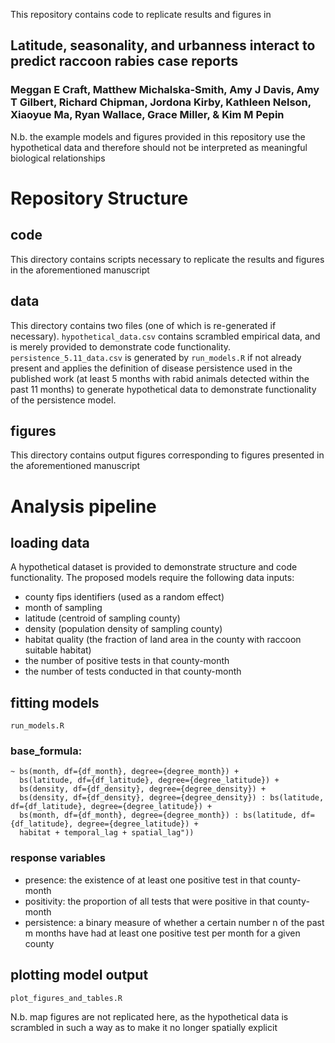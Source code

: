 This repository contains code to replicate results and figures in 

## Latitude, seasonality, and urbanness interact to predict raccoon rabies case reports
### Meggan E Craft, Matthew Michalska-Smith, Amy J Davis, Amy T Gilbert, Richard Chipman, Jordona Kirby, Kathleen Nelson, Xiaoyue Ma, Ryan Wallace, Grace Miller, & Kim M Pepin

N.b. the example models and figures provided in this repository use the hypothetical data and therefore should not be interpreted as meaningful biological relationships

# Repository Structure
## code
This directory contains scripts necessary to replicate the results and figures in the aforementioned manuscript
## data
This directory contains two files (one of which is re-generated if necessary).
`hypothetical_data.csv` contains scrambled empirical data, and is merely provided to demonstrate code functionality.
`persistence_5.11_data.csv` is generated by `run_models.R` if not already present and applies the definition of disease
persistence used in the published work (at least 5 months with rabid animals detected within the past 11 months) to generate
hypothetical data to demonstrate functionality of the persistence model.

## figures
This directory contains output figures corresponding to figures presented in the aforementioned manuscript

# Analysis pipeline
## loading data

A hypothetical dataset is provided to demonstrate structure and code functionality. The proposed models require the following data inputs:

- county fips identifiers (used as a random effect)
- month of sampling
- latitude (centroid of sampling county)
- density (population density of sampling county)
- habitat quality (the fraction of land area in the county with raccoon suitable habitat)
- the number of positive tests in that county-month
- the number of tests conducted in that county-month

## fitting models

`run_models.R`

### base_formula:

```
~ bs(month, df={df_month}, degree={degree_month}) +
  bs(latitude, df={df_latitude}, degree={degree_latitude}) +
  bs(density, df={df_density}, degree={degree_density}) +
  bs(density, df={df_density}, degree={degree_density}) : bs(latitude, df={df_latitude}, degree={degree_latitude}) +
  bs(month, df={df_month}, degree={degree_month}) : bs(latitude, df={df_latitude}, degree={degree_latitude}) +
  habitat + temporal_lag + spatial_lag"))
```

### response variables

- presence: the existence of at least one positive test in that county-month
- positivity: the proportion of all tests that were positive in that county-month
- persistence: a binary measure of whether a certain number n of the past m months have had at least one positive test per month for a given county

## plotting model output

`plot_figures_and_tables.R`

N.b. map figures are not replicated here, as the hypothetical data is scrambled in such a way as to make it no longer spatially explicit

